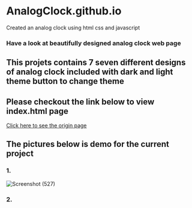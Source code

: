 # AnalogClock.github.io
Created an analog clock using html css and javascript
### Have a look at beautifully designed analog clock web page
## This projets contains 7 seven different designs of analog clock included with dark and light theme button to change theme
## Please checkout the link below to view index.html page 
[Click here to see the origin page](https://kaushal90060.github.io/AnalogClock.github.io/)
## The pictures below is demo for the current project
### 1. 
![Screenshot (527)](https://user-images.githubusercontent.com/60690728/159163830-a09382cd-ce24-4a26-b5a2-f3b020f19375.png)
### 2. 
